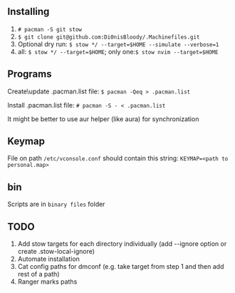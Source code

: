 ## Installing
1. `# pacman -S git stow`
2. `$ git clone git@github.com:Di0nisBloody/.Machinefiles.git`
3. Optional dry run: `$ stow */ --target=$HOME --simulate --verbose=1`
4. all: `$ stow */ --target=$HOME`; only one:`$ stow nvim --target=$HOME`


## Programs
Create\update .pacman.list file:
`$ pacman -Qeq > .pacman.list`

Install .pacman.list file:
`# pacman -S - < .pacman.list`

It might be better to use aur helper (like aura) for synchronization


## Keymap

File on path `/etc/vconsole.conf` should contain this string: `KEYMAP=<path to personal.map>`


## bin

Scripts are in `binary files` folder


## TODO
1. Add stow targets for each directory individually (add --ignore option or create .stow-local-ignore)
2. Automate installation
3. Cat config paths for dmconf (e.g. take target from step 1 and then add rest of a path)
4. Ranger marks paths
